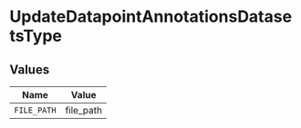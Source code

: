 # UpdateDatapointAnnotationsDatasetsType


## Values

| Name        | Value       |
| ----------- | ----------- |
| `FILE_PATH` | file_path   |